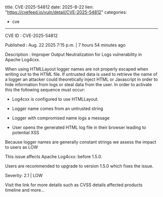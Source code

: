  
title: CVE-2025-54812
date: 2025-8-22
lien: "https://cvefeed.io/vuln/detail/CVE-2025-54812"
categories:
  - cve
---

CVE ID : CVE-2025-54812

Published :  Aug. 22
2025
7:15 p.m. | 7 hours
54 minutes ago

Description : Improper Output Neutralization for Logs vulnerability in Apache Log4cxx.


When using HTMLLayout
logger names are not properly escaped when writing out to the HTML file.
If untrusted data is used to retrieve the name of a logger
an attacker could theoretically inject HTML or Javascript in order to hide information from logs or steal data from the user.
In order to activate this
the following sequence must occur:



  *  Log4cxx is configured to use HTMLLayout.

  *  Logger name comes from an untrusted string

  *  Logger with compromised name logs a message

  *  User opens the generated HTML log file in their browser
leading to potential XSS


Because logger names are generally constant strings
we assess the impact to users as LOW


This issue affects Apache Log4cxx: before 1.5.0.


Users are recommended to upgrade to version 1.5.0
which fixes the issue.

Severity: 2.1 | LOW

Visit the link for more details
such as CVSS details
affected products
timeline
and more...
